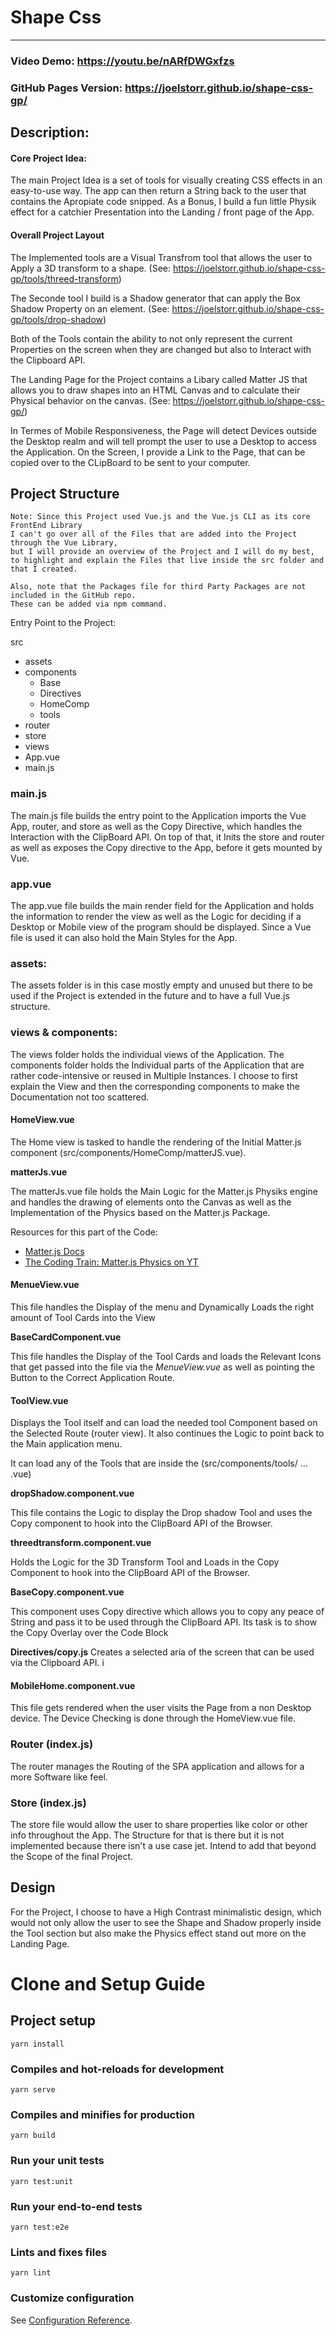 # Shape Css
<hr/>


### Video Demo: https://youtu.be/nARfDWGxfzs
### GitHub Pages Version: https://joelstorr.github.io/shape-css-gp/


## Description:

#### Core Project Idea:
The main Project Idea is a set of tools for visually creating CSS effects in an easy-to-use way. The app can then return a String back to the user that contains the Apropiate code snipped. As a Bonus, I build a fun little Physik effect for a catchier Presentation into the Landing / front page of the App.

#### Overall Project Layout
The Implemented tools are a Visual Transfrom tool that allows the user to Apply a 3D transform to a shape. 
(See: https://joelstorr.github.io/shape-css-gp/tools/threed-transform)

The Seconde tool  I build is a Shadow generator that can apply the Box Shadow Property on an element. 
(See: https://joelstorr.github.io/shape-css-gp/tools/drop-shadow)

Both of the Tools contain the ability to not only represent the current Properties on the screen when they are changed but also to Interact with the Clipboard API.

The Landing Page for the Project contains a Libary called Matter JS that allows you to draw shapes into an HTML Canvas and to calculate their Physical behavior on the canvas. 
(See: https://joelstorr.github.io/shape-css-gp/)

In Termes of Mobile Responsiveness, the Page will detect Devices outside the Desktop realm and will tell prompt the user to use a Desktop to access the Application. On the Screen, I provide a Link to the Page, that can be copied over to the CLipBoard to be sent to your computer.


## Project Structure

```
Note: Since this Project used Vue.js and the Vue.js CLI as its core FrontEnd Library
I can't go over all of the Files that are added into the Project through the Vue Library,
but I will provide an overview of the Project and I will do my best,
to highlight and explain the Files that live inside the src folder and that I created.

Also, note that the Packages file for third Party Packages are not included in the GitHub repo.
These can be added via npm command.
```

Entry Point to the Project:

src

- assets
- components
  - Base
  - Directives
  - HomeComp
  - tools   
- router
- store
- views
- App.vue
- main.js


### main.js
The main.js file builds the entry point to the Application imports the Vue App, router, and store as well as the Copy Directive, which handles the Interaction with the ClipBoard API. On top of that, it Inits the store and router as well as exposes the Copy directive to the App, before it gets mounted by Vue.


### app.vue
The app.vue file builds the main render field for the Application and holds the information to render the view as well as the Logic for deciding if a Desktop or Mobile view of the program should be displayed. Since a Vue file is used it can also hold the Main Styles for the App.

### assets:
The assets folder is in this case mostly empty and unused but there to be used if the Project is extended in the future and to have a full Vue.js structure.

### views & components:
The views folder holds the individual views of the Application. The components folder holds the Individual parts of the Application that are rather code-intensive or reused in Multiple Instances. I choose to first explain the View and then the corresponding components to make the Documentation not too scattered.

#### HomeView.vue 
The Home view is tasked to handle the rendering of the Initial Matter.js component (src/components/HomeComp/matterJS.vue).

**matterJs.vue**

The matterJs.vue file holds the Main Logic for the Matter.js Physiks engine and handles the drawing of elements onto the Canvas as well as the Implementation of the Physics based on the Matter.js Package.

Resources for this part of the Code:
- [Matter.js Docs](https://brm.io/matter-js/)
- [The Coding Train: Matter.js Physics on YT](https://www.youtube.com/watch?v=urR596FsU68&list=PLRqwX-V7Uu6bLh3T_4wtrmVHOrOEM1ig_)

#### MenueView.vue
This file handles the Display of the menu and Dynamically Loads the right amount of Tool Cards into the View

**BaseCardComponent.vue**

This file handles the Display of the Tool Cards and loads the Relevant Icons that get passed into the file via the *MenueView.vue* as well as pointing the Button to the Correct Application Route.

#### ToolView.vue
Displays the Tool itself and can load the needed tool Component based on the Selected Route (router view). It also continues the Logic to point back to the Main application menu.

It can load any of the Tools that are inside the (src/components/tools/ ... .vue)

**dropShadow.component.vue**

This file contains the Logic to display the Drop shadow Tool and uses the Copy component to hook into the ClipBoard API of the Browser.

**threedtransform.component.vue**

Holds the Logic for the 3D Transform Tool and Loads in the Copy Component to hook into the ClipBoard API of the Browser.

**BaseCopy.component.vue**

 This component uses Copy directive which allows you to copy any peace of String and pass it to be used through the ClipBoard API. Its task is to show the Copy Overlay over the Code Block
 
 **Directives/copy.js**
 Creates a selected aria of the screen that can be used via the Clipboard API. i


#### MobileHome.component.vue
This file gets rendered when the user visits the Page from a non Desktop device. The Device Checking is done through the HomeView.vue file.


### Router (index.js)
The router manages the Routing of the SPA application and allows for a more Software like feel.

### Store (index.js)
The store file would allow the user to share properties like color or other info throughout the App. The Structure for that is there but it is not implemented because there isn't a use case jet. Intend to add that beyond the Scope of the final Project.



## Design
For the Project, I choose to have a High Contrast minimalistic design, which would not only allow the user to see the Shape and Shadow properly inside the Tool section but also make the Physics effect stand out more on the Landing Page.





# Clone and Setup Guide 

## Project setup
```
yarn install
```

### Compiles and hot-reloads for development
```
yarn serve
```

### Compiles and minifies for production
```
yarn build
```

### Run your unit tests
```
yarn test:unit
```

### Run your end-to-end tests
```
yarn test:e2e
```

### Lints and fixes files
```
yarn lint
```

### Customize configuration
See [Configuration Reference](https://cli.vuejs.org/config/).
